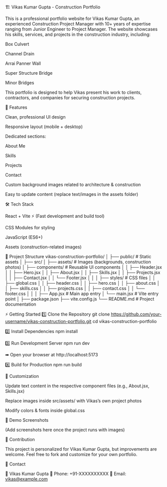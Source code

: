🏗️ Vikas Kumar Gupta - Construction Portfolio

This is a professional portfolio website for Vikas Kumar Gupta, an experienced Construction Project Manager with 10+ years of expertise ranging from Junior Engineer to Project Manager.
The website showcases his skills, services, and projects in the construction industry, including:

Box Culvert

Channel Drain

Arrai Panner Wall

Super Structure Bridge

Minor Bridges

This portfolio is designed to help Vikas present his work to clients, contractors, and companies for securing construction projects.

🚀 Features

Clean, professional UI design

Responsive layout (mobile + desktop)

Dedicated sections:

About Me

Skills

Projects

Contact

Custom background images related to architecture & construction

Easy to update content (replace text/images in the assets folder)

🛠️ Tech Stack

React + Vite ⚡ (Fast development and build tool)

CSS Modules for styling

JavaScript (ES6+)

Assets (construction-related images)

📂 Project Structure
vikas-construction-portfolio/
│
├── public/                  # Static assets
│
├── src/
│   ├── assets/              # Images (backgrounds, construction photos)
│   ├── components/          # Reusable UI components
│   │   ├── Header.jsx
│   │   ├── Hero.jsx
│   │   ├── About.jsx
│   │   ├── Skills.jsx
│   │   ├── Projects.jsx
│   │   ├── Contact.jsx
│   │   └── Footer.jsx
│   │
│   ├── styles/              # CSS files
│   │   ├── global.css
│   │   ├── header.css
│   │   ├── hero.css
│   │   ├── about.css
│   │   ├── skills.css
│   │   ├── projects.css
│   │   ├── contact.css
│   │   └── footer.css
│   │
│   ├── App.jsx              # Main app entry
│   └── main.jsx             # Vite entry point
│
├── package.json
├── vite.config.js
└── README.md                # Project documentation

⚡ Getting Started
1️⃣ Clone the Repository
git clone https://github.com/your-username/vikas-construction-portfolio.git
cd vikas-construction-portfolio

2️⃣ Install Dependencies
npm install

3️⃣ Run Development Server
npm run dev


➡ Open your browser at http://localhost:5173

4️⃣ Build for Production
npm run build

🎨 Customization

Update text content in the respective component files (e.g., About.jsx, Skills.jsx)

Replace images inside src/assets/ with Vikas’s own project photos

Modify colors & fonts inside global.css

📸 Demo Screenshots

(Add screenshots here once the project runs with images)

🤝 Contribution

This project is personalized for Vikas Kumar Gupta, but improvements are welcome.
Feel free to fork and customize for your own portfolio.

📧 Contact

📍 Vikas Kumar Gupta
📱 Phone: +91-XXXXXXXXXX
📩 Email: vikas@example.com